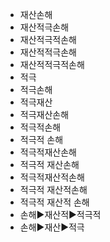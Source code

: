- 재산손해
- 재산적극손해
- 재산적극적손해
- 재산적적극손해
- 재산적적극적손해
- 적극
- 적극손해
- 적극재산
- 적극재산손해
- 적극적손해
- 적극적 손해
- 적극적재산손해
- 적극적 재산손해
- 적극적재산적손해
- 적극적 재산적손해
- 적극적 재산적 손해
- 손해▶️재산적▶️적극적
- 손해▶️재산▶️적극
